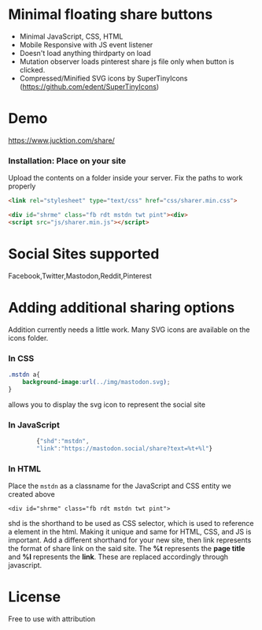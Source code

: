 Minimal floating share buttons
======

- Minimal JavaScript, CSS, HTML
- Mobile Responsive with JS event listener
- Doesn't load anything thirdparty on load
- Mutation observer loads pinterest share js file only when button is clicked.
- Compressed/Minified SVG icons by SuperTinyIcons (https://github.com/edent/SuperTinyIcons)


Demo
======
https://www.jucktion.com/share/

### Installation: Place on your site
Upload the contents on a folder inside your server. Fix the paths to work properly

```html
<link rel="stylesheet" type="text/css" href="css/sharer.min.css">

<div id="shrme" class="fb rdt mstdn twt pint"><div>
<script src="js/sharer.min.js"></script>
```

Social Sites supported
======
Facebook,Twitter,Mastodon,Reddit,Pinterest

Adding additional sharing options
======
Addition currently needs a little work.
Many SVG icons are available on the icons folder.

### In CSS
```CSS
.mstdn a{
    background-image:url(../img/mastodon.svg);
}
```
allows you to display the svg icon to represent the social site

### In JavaScript
```javascript
        {"shd":"mstdn",
        "link":"https://mastodon.social/share?text=%t+%l"}
```

### In HTML
Place the `mstdn` as a classname for the JavaScript and CSS entity we created above

`<div id="shrme" class="fb rdt mstdn twt pint">`

shd is the shorthand to be used as CSS selector, which is used to reference a element in the html. Making it unique and same for HTML, CSS, and JS is important. 
Add a different shorthand for your new site, then link represents the format of share link on the said site.
The **%t** represents the **page title** and **%l** represents the **link**. These are replaced accordingly through javascript. 


License
======
Free to use with attribution